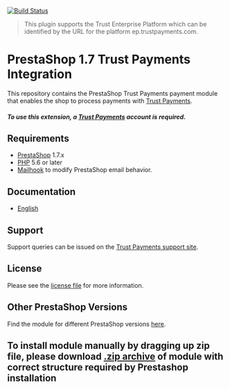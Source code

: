 [![Build Status](https://travis-ci.org/TrustPayments/prestashop-1.7.svg?branch=master)](https://travis-ci.org/TrustPayments/prestashop-1.7)

> This plugin supports the Trust Enterprise Platform which can be identified by the URL for the platform ep.trustpayments.com.

# PrestaShop 1.7 Trust Payments Integration
This repository contains the PrestaShop Trust Payments payment module that enables the shop to process payments with [Trust Payments](https://www.trustpayments.com/).

##### To use this extension, a [Trust Payments](https://ep.trustpayments.com/user/signup) account is required.

## Requirements

* [PrestaShop](https://www.prestashop.com/) 1.7.x
* [PHP](http://php.net/) 5.6 or later
* [Mailhook](https://github.com/wallee-payment/prestashop-mailhook/releases) to modify PrestaShop email behavior.

## Documentation

* [English](https://plugin-documentation.ep.trustpayments.com/TrustPayments/prestashop-1.7/1.2.30/docs/en/documentation.html)

## Support

Support queries can be issued on the [Trust Payments support site](https://www.trustpayments.com/contact-us/).

## License

Please see the [license file](https://github.com/TrustPayments/prestashop-1.7/blob/1.2.30/LICENSE) for more information.

## Other PrestaShop Versions

Find the module for different PrestaShop versions [here](../../../prestashop).

## To install module manually by dragging up zip file, please download [.zip archive](../../releases/latest/download/trustpayments.zip) of module with correct structure required by Prestashop installation
